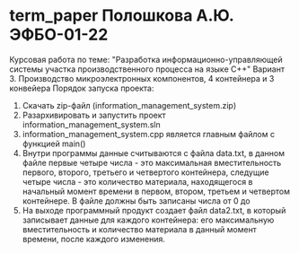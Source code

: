 # term_paper Полошкова А.Ю. ЭФБО-01-22
Курсовая работа по теме: "Разработка информационно-управляющей системы участка производственного процесса на языке C++"
Вариант 3. Производство микроэлектронных компонентов, 4 контейнера и 3 конвейера
Порядок запуска проекта:
1) Скачать zip-файл (information_management_system.zip)
2) Разархивировать и запустить проект information_management_system.sln
3) information_management_system.cpp является главным файлом с функцией main()
4) Внутри программы данные считываются с файла data.txt, в данном файле первые четыре числа - это максимальная вместительность первого, второго, третьего и четвертого контейнера, следущие четыре числа - это количество материала, находящегося в начальный момент времени в первом, втором, третьем и четвертом контейнере. В файле должны быть записаны числа от 0 до 
5) На выходе программный продукт создает файл data2.txt, в который записывает данные для каждого контейнера: его максимальную вместительность и количество материала в данный момент времени, после каждого изменения.
